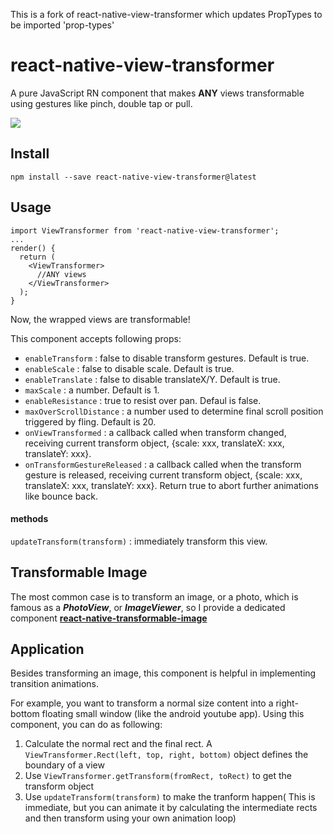 This is a fork of react-native-view-transformer which updates PropTypes to be imported 'prop-types'

# react-native-view-transformer

 A pure JavaScript RN component that makes **ANY** views transformable using gestures like pinch, double tap or pull.

![](Demo/demo.gif)



## Install

`npm install --save react-native-view-transformer@latest`

## Usage

```
import ViewTransformer from 'react-native-view-transformer';
...
render() {
  return (
  	<ViewTransformer>
	  //ANY views
	</ViewTransformer>
  );
}
```

Now, the wrapped views are transformable!

This component accepts following props:

* `enableTransform` : false to disable transform gestures. Default is true.
* `enableScale` : false to disable scale. Default is true.
* `enableTranslate` : false to disable translateX/Y. Default is true.
* `maxScale` : a number. Default is 1.
* `enableResistance`  : true to resist over pan. Defaul is false.
* `maxOverScrollDistance` : a number used to determine final scroll position triggered by fling. Default is 20.
* `onViewTransformed` : a callback called when transform changed, receiving current transform object, {scale: xxx, translateX: xxx, translateY: xxx}.
* `onTransformGestureReleased` : a callback called when the transform gesture is released,  receiving current transform object, {scale: xxx, translateX: xxx, translateY: xxx}. Return true to abort further animations like bounce back.

#### methods

`updateTransform(transform)` : immediately transform this view.



## Transformable Image

The most common case is to transform an image, or a photo, which is famous as a ***PhotoView***, or ***ImageViewer***, so I provide a dedicated component [**react-native-transformable-image**](https://github.com/ldn0x7dc/react-native-transformable-image)



## Application

Besides transforming an image, this component is helpful in implementing transition animations.

For example, you want to transform a normal size content into a right-bottom floating small window (like the android youtube app). Using this component, you can do as following:

1. Calculate the normal rect and the final rect. A `ViewTransformer.Rect(left, top, right, bottom)` object defines the boundary of a view
2. Use `ViewTransformer.getTransform(fromRect, toRect)` to get the transform object
3. Use `updateTransform(transform)` to make the tranform happen( This is immediate, but you can animate it by calculating the intermediate rects and then transform using your own animation loop)
